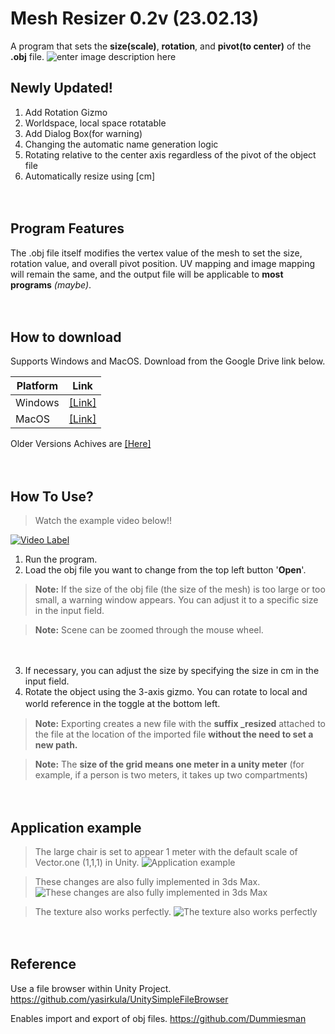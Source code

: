 

# Mesh Resizer 0.2v (23.02.13)


A program that sets the **size(scale)**, **rotation**, and **pivot(to center)** of the **.obj** file.
![enter image description here](https://drive.google.com/uc?export=view&id=1IYhnw9Sz-7lfkFfvnsVb4V-sbScF9gu0)

## Newly Updated!

 1. Add Rotation Gizmo 
 2. Worldspace, local space rotatable 
 3. Add Dialog Box(for warning)
 4. Changing the automatic name generation logic
 5. Rotating relative to the center axis regardless of the pivot of the object file
 6. Automatically resize using [cm]

  ㅤ

## Program Features

The .obj file itself modifies the vertex value of the mesh to set the size, rotation value, and overall pivot position.
UV mapping and image mapping will remain the same, and the output file will be applicable to **most programs**  *(maybe)*.

ㅤ

## How to download
Supports Windows and MacOS. Download from the Google Drive link below.

| Platform| Link |
|--|--|
| Windows| [\[Link\]](https://drive.google.com/file/d/1PCVvpivkXQaWI4raJApmqTSkvWHTTzWF/view?usp=sharing) |
| MacOS| [\[Link\]](https://drive.google.com/file/d/1HpRLAF_PgbghBRa3Tdd-kLh-tfV2dxNn/view?usp=sharing) |

Older Versions Achives are [\[Here\]](https://drive.google.com/drive/folders/1255flaD3pOOSMzXRwbupYDtUh8jRuuCM?usp=sharing)



ㅤ

## How To Use?

> Watch the example video below!!

[![Video Label](https://img.youtube.com/vi/dsj9x4qgeqQ/0.jpg)](https://youtu.be/dsj9x4qgeqQ)


1. Run the program.  
2. Load the obj file you want to change from the top left button '**Open**'.
>  **Note:** If the size of the obj file (the size of the mesh) is too large or too small, a warning window appears. You can adjust it to a specific size in the input field.

>  **Note:** Scene can be zoomed through the mouse wheel.

ㅤ

3. If necessary, you can adjust the size by specifying the size in cm in the input field.
4. Rotate the object using the 3-axis gizmo. You can rotate to local and world reference in the toggle at the bottom left.
ㅤ
ㅤ

>  **Note:** Exporting creates a new file with the **suffix _resized** attached to the file at the location of the imported file **without the need to set a new path.**

>  **Note:** The **size of the grid means one meter in a unity meter** (for example, if a person is two meters, it takes up two compartments)

ㅤ

## Application example
> The large chair is set to appear 1 meter with the default scale of Vector.one (1,1,1) in Unity.
![Application example](https://drive.google.com/uc?id=1uR2ZJV-Lq8RLUFLhmIawyBd21O0TGRza)

> These changes are also fully implemented in 3ds Max.
![These changes are also fully implemented in 3ds Max](https://drive.google.com/uc?id=1vz0LRepQJGgpjDebLMGo34-4gGf9dmtE)

> The texture also works perfectly.
![The texture also works perfectly](https://drive.google.com/uc?export=view&id=1pA4GnLoJ5HTSD_CHjUC0PApmGkhaTQVZ)

ㅤ

## Reference

Use a file browser within Unity Project.
https://github.com/yasirkula/UnitySimpleFileBrowser

Enables import and export of obj files.
https://github.com/Dummiesman
